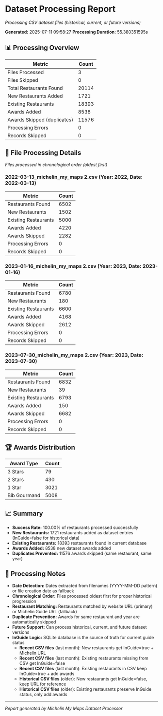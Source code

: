 # Dataset Processing Report

*Processing CSV dataset files (historical, current, or future versions)*

**Generated:** 2025-07-11 09:58:27
**Processing Duration:** 55.380351595s

## 📊 Processing Overview

| Metric | Count |
|--------|-------|
| Files Processed | 3 |
| Files Skipped | 0 |
| Total Restaurants Found | 20114 |
| New Restaurants Added | 1721 |
| Existing Restaurants | 18393 |
| Awards Added | 8538 |
| Awards Skipped (duplicates) | 11576 |
| Processing Errors | 0 |
| Records Skipped | 0 |

## 📁 File Processing Details

*Files processed in chronological order (oldest first)*

### 2022-03-13_michelin_my_maps 2.csv (Year: 2022, Date: 2022-03-13)

| Metric | Count |
|--------|-------|
| Restaurants Found | 6502 |
| New Restaurants | 1502 |
| Existing Restaurants | 5000 |
| Awards Added | 4220 |
| Awards Skipped | 2282 |
| Processing Errors | 0 |
| Records Skipped | 0 |

### 2023-01-16_michelin_my_maps 2.csv (Year: 2023, Date: 2023-01-16)

| Metric | Count |
|--------|-------|
| Restaurants Found | 6780 |
| New Restaurants | 180 |
| Existing Restaurants | 6600 |
| Awards Added | 4168 |
| Awards Skipped | 2612 |
| Processing Errors | 0 |
| Records Skipped | 0 |

### 2023-07-30_michelin_my_maps 2.csv (Year: 2023, Date: 2023-07-30)

| Metric | Count |
|--------|-------|
| Restaurants Found | 6832 |
| New Restaurants | 39 |
| Existing Restaurants | 6793 |
| Awards Added | 150 |
| Awards Skipped | 6682 |
| Processing Errors | 0 |
| Records Skipped | 0 |

## 🏆 Awards Distribution

| Award Type | Count |
|------------|-------|
| 3 Stars | 79 |
| 2 Stars | 430 |
| 1 Star | 3021 |
| Bib Gourmand | 5008 |

## 📈 Summary

- **Success Rate:** 100.00% of restaurants processed successfully
- **New Restaurants:** 1721 restaurants added as dataset entries (InGuide=false for historical data)
- **Existing Restaurants:** 18393 restaurants found in current database
- **Awards Added:** 8538 new dataset awards added
- **Duplicates Prevented:** 11576 awards skipped (same restaurant, same year)

## 📝 Processing Notes

- **Date Detection:** Dates extracted from filenames (YYYY-MM-DD pattern) or file creation date as fallback
- **Chronological Order:** Files processed oldest first for proper historical progression
- **Restaurant Matching:** Restaurants matched by website URL (primary) or Michelin Guide URL (fallback)
- **Duplicate Prevention:** Awards for same restaurant and year are automatically skipped
- **Future Support:** Can process historical, current, and future dataset versions
- **InGuide Logic:** SQLite database is the source of truth for current guide status
  - **Recent CSV files** (last month): New restaurants get InGuide=true + Michelin URL
  - **Recent CSV files** (last month): Existing restaurants missing from CSV get InGuide=false
  - **Recent CSV files** (last month): Existing restaurants in CSV keep InGuide=true + add awards
  - **Historical CSV files** (older): New restaurants get InGuide=false, keep URL for reference
  - **Historical CSV files** (older): Existing restaurants preserve InGuide status, only add awards

---
*Report generated by Michelin My Maps Dataset Processor*
